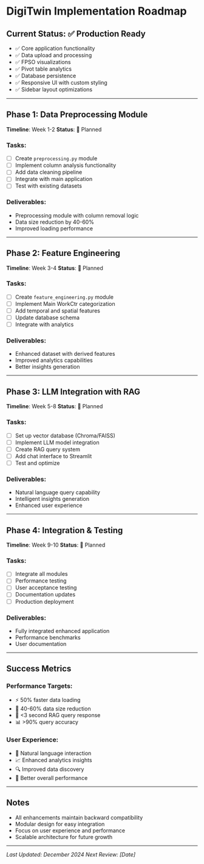 # DigiTwin Implementation Roadmap

## Current Status: ✅ Production Ready
- ✅ Core application functionality
- ✅ Data upload and processing
- ✅ FPSO visualizations
- ✅ Pivot table analytics
- ✅ Database persistence
- ✅ Responsive UI with custom styling
- ✅ Sidebar layout optimizations

---

## Phase 1: Data Preprocessing Module
**Timeline**: Week 1-2
**Status**: 🔄 Planned

### Tasks:
- [ ] Create `preprocessing.py` module
- [ ] Implement column analysis functionality
- [ ] Add data cleaning pipeline
- [ ] Integrate with main application
- [ ] Test with existing datasets

### Deliverables:
- Preprocessing module with column removal logic
- Data size reduction by 40-60%
- Improved loading performance

---

## Phase 2: Feature Engineering
**Timeline**: Week 3-4
**Status**: 🔄 Planned

### Tasks:
- [ ] Create `feature_engineering.py` module
- [ ] Implement Main WorkCtr categorization
- [ ] Add temporal and spatial features
- [ ] Update database schema
- [ ] Integrate with analytics

### Deliverables:
- Enhanced dataset with derived features
- Improved analytics capabilities
- Better insights generation

---

## Phase 3: LLM Integration with RAG
**Timeline**: Week 5-8
**Status**: 🔄 Planned

### Tasks:
- [ ] Set up vector database (Chroma/FAISS)
- [ ] Implement LLM model integration
- [ ] Create RAG query system
- [ ] Add chat interface to Streamlit
- [ ] Test and optimize

### Deliverables:
- Natural language query capability
- Intelligent insights generation
- Enhanced user experience

---

## Phase 4: Integration & Testing
**Timeline**: Week 9-10
**Status**: 🔄 Planned

### Tasks:
- [ ] Integrate all modules
- [ ] Performance testing
- [ ] User acceptance testing
- [ ] Documentation updates
- [ ] Production deployment

### Deliverables:
- Fully integrated enhanced application
- Performance benchmarks
- User documentation

---

## Success Metrics

### Performance Targets:
- ⚡ 50% faster data loading
- 💾 40-60% data size reduction
- 🧠 <3 second RAG query response
- 📊 >90% query accuracy

### User Experience:
- 🎯 Natural language interaction
- 📈 Enhanced analytics insights
- 🔍 Improved data discovery
- 🚀 Better overall performance

---

## Notes
- All enhancements maintain backward compatibility
- Modular design for easy integration
- Focus on user experience and performance
- Scalable architecture for future growth

---

*Last Updated: December 2024*
*Next Review: [Date]*
